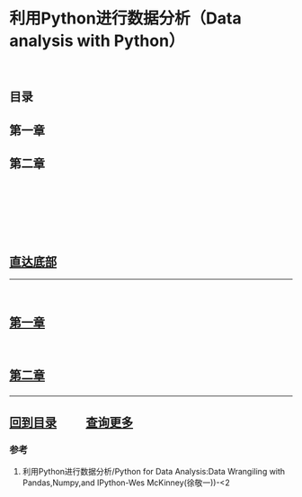 # 利用Python进行数据分析（Data analysis with Python）

&emsp;

## 目录

## 第一章[]()

## 第二章[]()

### &emsp;[]()

#### &emsp;&emsp;[]()

&emsp;

## [直达底部](#回到目录)

---

&emsp;

## [第一章 ]()

&emsp;  

## [第二章 ]()

### 

#### 

---

## [回到目录](#目录) &emsp; &emsp;[查询更多](https://github.com/jinjianxing/notebooks)

### 参考

1. 利用Python进行数据分析/Python for Data Analysis:Data Wrangiling with Pandas,Numpy,and IPython-Wes McKinney(徐敬一))-<2
